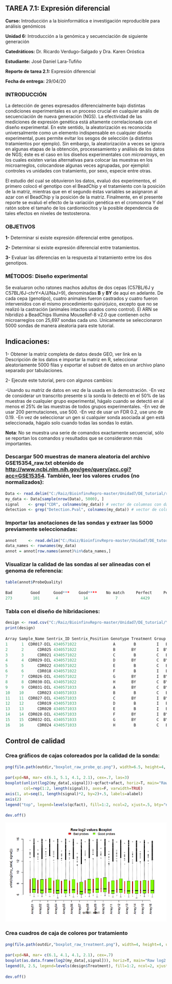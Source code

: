 ## TAREA 7.1: Expresión diferencial
**Curso:** Introducción a la bioinformática e investigación reproducible para análisis genómicos

**Unidad 6:** Introducción a la genómica y secuenciación de siguiente generación

**Catedráticos:** Dr. Ricardo Verdugo-Salgado y Dra. Karen Oróstica

**Estudiante:** José Daniel Lara-Tufiño

**Reporte de tarea 2.1:** Expresión diferencial

**Fecha de entrega:** 29/04/20

### INTRODUCCIÓN

La detección de genes expresados diferencialmente bajo distintas condiciones experimentales es un proceso crucial en cualquier anális de secuenciación de nueva generación (NGS). La efectividad de las mediciones de expresión genética está altamente correlacionada con el diseño experimental. En este sentido, la aleatorización es reconocida universalmente como un elemento indispensable en cualquier diseño experimental, pues permite evitar los sesgos de selección (a distintos tratamientos por ejemplo). Sin embargo, la aleatorización a veces se ignora en algunas etapas de la obtención, procesesamiento y análisis de los datos de NGS; éste es el caso en los diseños experimentales con *microarrays*, en los cuales existen varias alternativas para colocar las muestras en los microarreglos, colocandose algunas veces agrupadas, por ejemplol: controles vs unidades con tratamiento, por sexo, especie entre otras.

El estudio del cual se obtuvieron los datos, evaluó dos experimentos, el primero colocó el genotipo con el BeadChip y el tratamiento con la posición de la matriz, mientras que en el segundo éstas variables se asignaron al azar con el BeadChip y la posición de la matriz. Finalmente, en el presente reporte se evaluó el efecto de la variación genética en el cromosoma Y del ratón sobre el tamaño de los cardiomiocitos y la posible dependencia de tales efectos en niveles de testosterona.

### OBJETIVOS

**1-** Determinar si existe expresión diferencial entre genotipos.

**2-** Determinar si existe expresión diferencial entre tratamientos.

**3-** Evaluar las diferencias en la respuesta al tratamiento entre los dos genotipos.

### MÉTODOS: Diseño experimental

Se evaluaron ocho ratones machos adultos de dos cepas (C57BL/6J y C57BL/6J-chrY<A/J/NaJ>9), denominadas **B** y **BY** de aquí en adelante. De cada cepa (genotipo), cuatro animales fueron castrados y cuatro fueron intervenidos con el mismo procedimiento quirúrjuico, excepto que no se realizó la castración (animales intactos usados como control). El ARN se hibridizó a BeadChips Illumina MouseRef-8 v2.0 que contienen ocho microarreglos con 25,697 sondas cada uno. Unicamente se seleccionaron 5000 sondas de manera aleatoria para este tutorial.

## Indicaciones: 

1- Obtener la matriz completa de datos desde GEO, ver link en la Descripción de los datos e importar la matriz en R, seleccionar aleatoriamente 5000 filas y exportar el subset de datos en un archivo plano separado por tabulaciones.

2- Ejecute este tutorial, pero con algunos cambios:

-Usando su matriz de datos en vez de la usada en la demostración.
-En vez de considerar un transcrito presente si la sonda lo detectó en el 50% de las muestras de cualquier grupo experimental, hágalo cuando se detectó en al menos el 25% de las muestras de todos grupos experimentales.
-En vez de usar 200 permutaciones, use 500.
-En vez de usar un FDR 0.2, use uno de 0.19.
-En vez de seleccionar un gen si cualquier sonda asociada al gen está seleccionada, hágalo solo cuando todas las sondas lo están.

**Nota**: No se muestra una serie de comandos exactamente secuencial, sólo se reportan los comandos y resultados que se consideraron más importantes.

### Descargar 500 muestras de manera aleatoria del archivo GSE15354_raw.txt obtenido de http://www.ncbi.nlm.nih.gov/geo/query/acc.cgi?acc=GSE15354. También, leer los valores crudos (no normalizados):

```R
Data <- read.delim("C:/Raiz/BioinfinvRepro-master/Unidad7/DE_tutorial/raw_data.txt", header=TRUE)
my_data <- Data[sample(nrow(Data), 5000), ]
signal    <- grep("CDR", colnames(my_data)) # vector de columnas con datos 
detection <- grep("Detection.Pval", colnames(my_data)) # vector de columnas con valores p
```

### Importar las anotaciones de las sondas y extraer las 5000 previamente seleccionadas:

```R
annot     <- read.delim("C:/Raiz/BioinfinvRepro-master/Unidad7/DE_tutorial/MouseRef-8_annot_full.txt")
data_names <- rownames(my_data)
annot = annot[row.names(annot)%in%data_names,]
```

### Visualizar la calidad de las sondas al ser alineadas con el genoma de referencia: 

```R
table(annot$ProbeQuality)

Bad        Good      Good***    Good****    No match     Perfect     Perfect***     Perfect****
273         101       4           14            7          4429         51             121
```

### Tabla con el diseño de hibridaciones:

```R
design <- read.csv("C:/Raiz/BioinfinvRepro-master/Unidad7/DE_tutorial/YChrom_design.csv")
print(design)

Array Sample_Name Sentrix_ID Sentrix_Position Genotype Treatment Group
1      1  CDR017-DIL 4340571022                A        B         I   B.I
2      2      CDR025 4340571022                B       BY         I  BY.I
3      3      CDR021 4340571022                C        B         C   B.C
4      4  CDR029-DIL 4340571022                D       BY         C  BY.C
5      5      CDR022 4340571022                E        B         C   B.C
6      6      CDR018 4340571022                F        B         I   B.I
7      7  CDR026-DIL 4340571022                G       BY         I  BY.I
8      8  CDR030-DIL 4340571022                H       BY         C  BY.C
9      9  CDR031-DIL 4340571033                A       BY         C  BY.C
10    10      CDR023 4340571033                B        B         C   B.C
11    11  CDR027-DIL 4340571033                C       BY         I  BY.I
12    12      CDR019 4340571033                D        B         I   B.I
13    13      CDR020 4340571033                E        B         I   B.I
14    14  CDR028-DIL 4340571033                F       BY         I  BY.I
15    15  CDR032-DIL 4340571033                G       BY         C  BY.C
16    16      CDR024 4340571033                H        B         C   B.C   
```
## Control de calidad
### Crea gráficos de cajas coloreados por la calidad de la sonda:

```R
png(file.path(outdir,"boxplot_raw_probe_qc.png"), width=6.5, height=4, unit="in", res=150)

par(xpd=NA, mar= c(6.1, 5.1, 4.1, 2.1), cex=.7, las=3)
boxplot(unlist(log2(my_data[,signal]))~qcfact+afact, horiz=T, main="Raw log2 values Boxplot",
        col=rep(1:2, length(signal)), axes=F, varwidth=TRUE)
axis(1, at=seq(1, length(signal)*2, by=2)+.5, labels=alabel)
axis(2)
legend("top", legend=levels(qcfact), fill=1:2, ncol=2, xjust=.5, bty="n", inset=-.1)

dev.off()
```
![bloxplot_raw_probe_qc](https://github.com/jdaniellt/Tarea-7.1-Expresi-n-diferencial/blob/master/boxplot_raw_probe_qc.png)

### Crea cuadros de caja de colores por tratamiento

```R
png(file.path(outdir,"boxplot_raw_treatment.png"), width=4, height=4, unit="in", res=150)

par(xpd=NA, mar= c(6.1, 4.1, 4.1, 2.1), cex=.7)
boxplot(as.data.frame(log2(my_data[,signal])), horiz=T, main="Raw log2 values Boxplot", las=1, col=design$Treatment, names=design$Sentrix_Position, cex.axis=.9)
legend(8, 2.5, legend=levels(design$Treatment), fill=1:2, ncol=2, xjust=.5)

dev.off()
```




